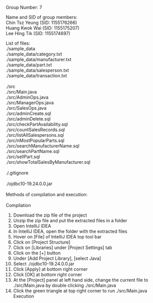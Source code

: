 Group Number: 7

Name and SID of group members:<br>
Chin Tsz Yeung (SID: 1155176266)<br>
Huang Kwok Wai (SID: 1155175207)<br>
Lee Hing Tik (SID: 1155174697)<br>

List of files:<br>
./sample_data<br>
./sample_data/category.txt<br>
./sample_data/manufacturer.txt<br>
./sample_data/part.txt<br>
./sample_data/salesperson.txt<br>
./sample_data/transaction.txt<br>
<br>
./src<br>
./src/Main.java<br>
./src/AdminOps.java<br>
./src/ManagerOps.java<br>
./src/SalesOps.java<br>
./src/adminCreate.sql<br>
./src/adminDelete.sql<br>
./src/checkPartAvailability.sql<br>
./src/countSalesRecords.sql<br>
./src/listAllSalespersons.sql<br>
./src/nMostPopularParts.sql<br>
./src/searchManufacturerName.sql<br>
./src/searchPartName.sql<br>
./src/sellPart.sql<br>
./src/showTotalSalesByManufacturer.sql<br>
<br>
./.gitignore<br>
<br>
./ojdbc10-19.24.0.0.jar<br>
<br>
Methods of compilation and execution:<br>
<br>Compilation
1. Download the zip file of the project
2. Unzip the zip file and put the extracted files in a folder
3. Open IntelliJ IDEA
4. In IntelliJ IDEA, open the folder with the extracted files
5. Hover on [File] of IntelliJ IDEA top tool bar
6. Click on [Project Structure]
7. Click on [Libraries] under [Project Settings] tab
8. Click on the [+] button
9. Under [Add Project Library], [select Java]
10. Select ./ojdbc10-19.24.0.0.jar
11. Click [Apply] at bottom right corner
12. Click [OK] at bottom right corner
13. At the [Project] panel at left hand side, change the current file to ./src/Main.java by double clicking ./src/Main.java
14. Click the green triangle at top right corner to run ./src/Main.java<br>
Execution


